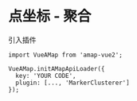 # 点坐标 - 聚合

引入插件

```
import VueAMap from 'amap-vue2';

VueAMap.initAMapApiLoader({
  key: 'YOUR CODE',
  plugin: [..., 'MarkerClusterer']
});
```

<vuep template="#example"></vuep>

<script v-pre type="text/x-template" id="example">

  <template>
    <div class="amap-page-container">
      <el-amap
        vid="amapDemo"  
        :center="center"
        :zoom="zoom"
        class="amap-demo"
        @load="events.load">
        <el-amap-marker v-for="marker in markers" :position="marker.position" :content="marker.content" :events="marker.events"></el-amap-marker>
      </el-amap>
    </div>
  </template>

  <style>
    .amap-demo {
      height: 300px;
    }
  </style>

  <script>
    module.exports = {
      data: function() {
        let self = this;

        return {
          zoom: 12,
          center: [121.59996, 31.197646],
          markers: [],
          markerRefs: [],
          events: {
            load(o) {
              setTimeout(() => {
                console.log(self.markerRefs);
                let cluster = new AMap.MarkerClusterer(o, self.markerRefs,{
                  gridSize: 80,
                  renderCluserMarker: self._renderCluserMarker
                });
                console.log(cluster);
              }, 1000);
            }
          }
        };
      },

      created() {
        let self = this;
        let markers = [];
        let index = 0;

        let basePosition = [121.59996, 31.197646];

        while (++index <= 30) {
          markers.push({
            position: [basePosition[0] + 0.01 * index, basePosition[1]],
            content: '<div style="text-align:center; background-color: hsla(180, 100%, 50%, 0.7); height: 24px; width: 24px; border: 1px solid hsl(180, 100%, 40%); border-radius: 12px; box-shadow: hsl(180, 100%, 50%) 0px 0px 1px;"></div>',
            events: {
              init(o) {
                self.markerRefs.push(o);
              }
            }
          });
        }

        this.markers = markers;
      },

      methods: {
        _renderCluserMarker(context) {
          const count = this.markers.length;

          let factor = Math.pow(context.count/count, 1/18)
          let div = document.createElement('div');
          let Hue = 180 - factor* 180;
          let bgColor = 'hsla('+Hue+',100%,50%,0.7)';
          let fontColor = 'hsla('+Hue+',100%,20%,1)';
          let borderColor = 'hsla('+Hue+',100%,40%,1)';
          let shadowColor = 'hsla('+Hue+',100%,50%,1)';
          div.style.backgroundColor = bgColor
          let size = Math.round(30 + Math.pow(context.count/count,1/5) * 20);
          div.style.width = div.style.height = size+'px';
          div.style.border = 'solid 1px '+ borderColor;
          div.style.borderRadius = size/2 + 'px';
          div.style.boxShadow = '0 0 1px '+ shadowColor;
          div.innerHTML = context.count;
          div.style.lineHeight = size+'px';
          div.style.color = fontColor;
          div.style.fontSize = '14px';
          div.style.textAlign = 'center';
          context.marker.setOffset(new AMap.Pixel(-size/2,-size/2));
          context.marker.setContent(div)
        }
      }
    };
  </script>

</script>
